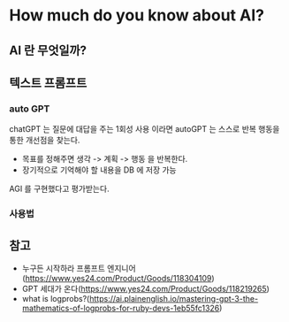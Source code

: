 # How much do you know about AI?

## AI 란 무엇일까?


## 텍스트 프롬프트

### auto GPT
chatGPT 는 질문에 대답을 주는 1회성 사용 이라면 autoGPT 는 스스로 반복 행동을 통한 개선점을 찾는다.

* 목표를 정해주면 생각 -> 계획 -> 행동 을 반복한다.
* 장기적으로 기억해야 할 내용을 DB 에 저장 가능

AGI 를 구현했다고 평가받는다.

### 사용법

## 참고
* 누구든 시작하라 프롬프트 엔지니어(https://www.yes24.com/Product/Goods/118304109)
* GPT 세대가 온다(https://www.yes24.com/Product/Goods/118219265)
* what is logprobs?(https://ai.plainenglish.io/mastering-gpt-3-the-mathematics-of-logprobs-for-ruby-devs-1eb55fc1326)